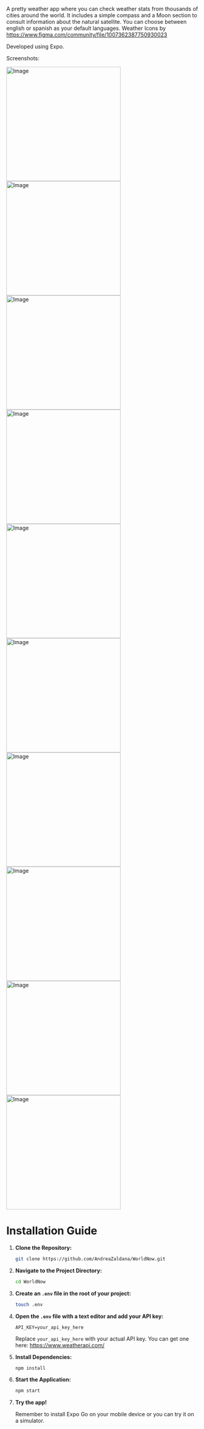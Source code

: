 A pretty weather app where you can check weather stats from thousands of cities around the world. It includes a simple compass and a Moon section to consult information about the natural satellite. You can choose between english or spanish as your default languages. Weather Icons by https://www.figma.com/community/file/1007362387750930023

Developed using Expo.

Screenshots:

<img src="https://github.com/AndreaZaldana/WorldNow/assets/54257693/7dff7ea0-974b-43a1-9b1c-b00051439ca2" alt="Image" width="300">
<img src="https://github.com/AndreaZaldana/WorldNow/assets/54257693/28230df8-dd54-40c8-a314-f84c374faa35" alt="Image" width="300">
<img src="https://github.com/AndreaZaldana/WorldNow/assets/54257693/eb31e300-921b-4868-88fe-e1b6270ce194" alt="Image" width="300">
<img src="https://github.com/AndreaZaldana/WorldNow/assets/54257693/d37e0db1-b2d9-452b-bf8a-56a00e234140" alt="Image" width="300">
<img src="https://github.com/AndreaZaldana/WorldNow/assets/54257693/0bd56862-4b0a-42c4-a555-b2b5e280c63f" alt="Image" width="300">
<img src="https://github.com/AndreaZaldana/WorldNow/assets/54257693/84b6bba0-f1bc-4bff-b4cc-fb4d47eedc55" alt="Image" width="300">
<img src="https://github.com/AndreaZaldana/WorldNow/assets/54257693/d302d485-9c28-46c0-8f62-7f85da2e6573" alt="Image" width="300">
<img src="https://github.com/AndreaZaldana/WorldNow/assets/54257693/e7d7edc3-28c3-4472-9852-eced209dfa71" alt="Image" width="300">
<img src="https://github.com/AndreaZaldana/WorldNow/assets/54257693/f457b6fd-5726-44b9-85d5-8909054b43f5" alt="Image" width="300">
<img src="https://github.com/AndreaZaldana/WorldNow/assets/54257693/dae2f8e5-b2df-4b21-8ddb-424b02506073" alt="Image" width="300">


# Installation Guide

1. **Clone the Repository:**

    ```bash
    git clone https://github.com/AndreaZaldana/WorldNow.git
    ```

2. **Navigate to the Project Directory:**

    ```bash
    cd WorldNow
    ```

3. **Create an `.env` file in the root of your project:**

    ```bash
    touch .env
    ```

4. **Open the `.env` file with a text editor and add your API key:**

    ```
    API_KEY=your_api_key_here
    ```

   Replace `your_api_key_here` with your actual API key. You can get one here: https://www.weatherapi.com/

5. **Install Dependencies:**

    ```bash
    npm install
    ```

6. **Start the Application:**

    ```bash
    npm start
    ```

7. **Try the app!**

    Remember to install Expo Go on your mobile device or you can try it on a simulator.



